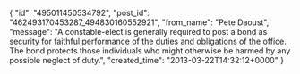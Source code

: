  {
   "id": "495011450534792",
   "post_id": "462493170453287_494830160552921",
   "from_name": "Pete Daoust",
   "message": "A constable-elect is generally required to post a bond as security for faithful performance of the duties and obligations of the office. The bond protects those individuals who might otherwise be harmed by any possible neglect of duty.",
   "created_time": "2013-03-22T14:32:12+0000"
 }
